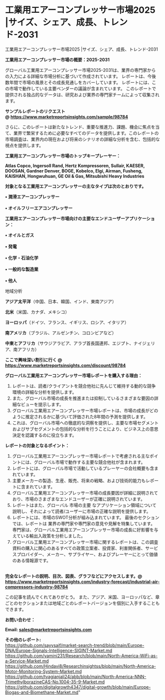 # 工業用エアーコンプレッサー市場2025 |サイズ、シェア、成長、トレンド-2031
 工業用エアーコンプレッサー市場2025 |サイズ、シェア、成長、トレンド-2031

<strong><b>工業用エアーコンプレッサー市場の概要：2025-2031</b></strong>

グローバル工業用エアーコンプレッサー市場2025-2031は、業界の専門家からの入力による詳細な市場分析に基づいて作成されています。 レポートは、今後数年間で市場の風景とその成長見通しをカバーしています。 レポートには、この市場で動作している主要ベンダーの議論が含まれています。 このレポートで提供される独占的なデータは、研究および業界の専門家チームによって収集されます。

<strong>サンプルレポートのリクエスト @ <a href=https://www.marketreportsinsights.com/sample/98784>https://www.marketreportsinsights.com/sample/98784</a></strong>

さらに、このレポートは新たなトレンド、重要な推進力、課題、機会に焦点を当て、業界で繁栄するために必要なすべてのデータを提供します。このレポートの市場調査は、業界内の現在および将来のシナリオの詳細な分析を含む、包括的な視点を提供します。

<strong>工業用エアーコンプレッサー市場のトップキープレーヤー：</strong>

<strong>Atlas Copco, Ingersoll Rand, Hertz Kompressoren, Sullair, KAESER, DOOSAN, Gardner Denver, BOGE, Kobelco, Elgi, Airman, Fusheng, KAISHAN, Hongwuhuan, GE Oil & Gas, Mitsubishi Heavy Industries</strong>

<strong><b>対象となる工業用エアーコンプレッサーの主なタイプは次のとおりです。</b></strong>

<strong>• 潤滑エアーコンプレッサー<br><br>• オイルフリーエアコンプレッサー</strong>

<strong><b>工業用エアーコンプレッサー市場向けの主要なエンドユーザーアプリケーション：</b></strong>

<strong>• オイルとガス<br><br>• 発電<br><br>• 化学・石油化学<br><br>• 一般的な製造業<br><br>• 他人</strong>

 地域分析

<strong><b>アジア太平洋</b></strong>（中国、日本、韓国、インド、東南アジア）

<strong><b>北米</b></strong>（米国、カナダ、メキシコ）

<strong><b>ヨーロッパ</b></strong>（ドイツ、フランス、イギリス、ロシア、イタリア）

<strong><b>南アメリカ</b></strong>（ブラジル、アルゼンチン、コロンビアなど）

<strong><b>中東とアフリカ</b></strong>（サウジアラビア、アラブ首長国連邦、エジプト、ナイジェリア、南アフリカ）

<strong>ここで興味深い割引に行く @ <a href=https://www.marketreportsinsights.com/discount/98784>https://www.marketreportsinsights.com/discount/98784</a></strong>

<strong><b>グローバル工業用エアーコンプレッサー市場レポートを購入する理由：</b></strong>
<ol>
  <li>レポートは、読者/クライアントを競合他社に先んじて維持する動的な競争環境の詳細な分析を提供します。</li>
  <li>また、グローバル市場の成長を推進または抑制しているさまざまな要因の詳細なビューを提示します。</li>
  <li>グローバル工業用エアーコンプレッサー市場レポートは、市場の成長がどのように推定されるかに基づいて評価された8年間の予測を提供します。</li>
  <li>これは、グローバル市場への徹底的な洞察を提供し、主要な市場セグメントおよびサブセグメントの包括的な分析を行うことにより、ビジネス上の意思決定を認識するのに役立ちます。</li>
</ol>
<strong><b>レポートの対象となるポイント：</b></strong>
<ol>
  <li>グローバル工業用エアーコンプレッサー市場レポートで考慮される主なポイントには、グローバル市場で動作する主要な競合他社が含まれます。</li>
  <li>レポートには、グローバル市場で活動しているプレーヤーの会社概要も含まれています。</li>
  <li>主要メーカーの製造、生産、販売、将来の戦略、および技術的能力もレポートに含まれています。</li>
  <li>グローバル工業用エアーコンプレッサー市場の成長要因が詳細に説明されており、市場のさまざまなエンドユーザーが正確に説明されています。</li>
  <li>レポートはまた、グローバル 市場の主要 なアプリケーション領域について説明し、それによって読者/ユーザーに市場の正確な説明を提供します。</li>
  <li>レポートには、市場のSWOT分析が組み込まれています。 最後のセクションでは、レポートは 業界の専門家や専門家の意見や見解を特集しています。 専門家は、グローバル工業用エアーコンプレッサー市場の成長に好影響を与えている輸出入政策を分析しました。</li>
  <li>グローバル工業用エアーコンプレッサー市場に関するレポートは、この調査資料の購入に関心のあるすべての政策立案者、投資家、利害関係者、サービスプロバイダー、メーカー、サプライヤー、およびプレーヤーにとって価値のある情報源です。</li>
</ol><br>
<strong>完全なレポートの説明、目次、図表、グラフなどにアクセスします。@ <a href=https://www.marketreportsinsights.com/industry-forecast/industrial-air-compressors-industry-98784>https://www.marketreportsinsights.com/industry-forecast/industrial-air-compressors-industry-98784</a></strong>

この記事を読んでくれてありがとう。 また、アジア、米国、ヨーロッパなど、章ごとのセクションまたは地域ごとのレポートバージョンを個別に入手することもできます。

<strong><b>お問い合わせ：</b></strong>

<strong>Email: </strong><a href=mailto:sales@marketreportsinsights.com><strong>sales@marketreportsinsights.com</strong></a>

<strong>その他のレポート:</strong>
<br>
<a href=https://github.com/sayysaif/market-search-trend/blob/main/Europe-DNA/Europe-Signals-Intelligence-SIGINT-Market.md>https://github.com/sayysaif/market-search-trend/blob/main/Europe-DNA/Europe-Signals-Intelligence-SIGINT-Market.md</a>
<br>
<a href=https://github.com/yamini231/Research/blob/main/North-America-WiFi-as-a-Service-Market.md>https://github.com/yamini231/Research/blob/main/North-America-WiFi-as-a-Service-Market.md</a>
<br>
<a href=https://github.com/Hindavi8/Researchinsightss/blob/main/North-America-Motor-Monitoring-System-Market.md>https://github.com/Hindavi8/Researchinsightss/blob/main/North-America-Motor-Monitoring-System-Market.md</a>
<br>
<a href=https://github.com/tyagianjali24/abb/blob/main/North-America-NNN-TrimethylborazineCAS-No.1004-35-9-Market.md>https://github.com/tyagianjali24/abb/blob/main/North-America-NNN-TrimethylborazineCAS-No.1004-35-9-Market.md</a>
<br>
<a href=https://github.com/digitalgrowth4347/digital-growth/blob/main/Europe-Biogas-and-Biomethane-Market.md>https://github.com/digitalgrowth4347/digital-growth/blob/main/Europe-Biogas-and-Biomethane-Market.md</a>"
